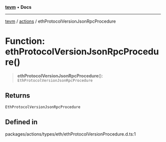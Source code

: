 [**tevm**](../../README.md) • **Docs**

***

[tevm](../../modules.md) / [actions](../README.md) / ethProtocolVersionJsonRpcProcedure

# Function: ethProtocolVersionJsonRpcProcedure()

> **ethProtocolVersionJsonRpcProcedure**(): `EthProtocolVersionJsonRpcProcedure`

## Returns

`EthProtocolVersionJsonRpcProcedure`

## Defined in

packages/actions/types/eth/ethProtocolVersionProcedure.d.ts:1
